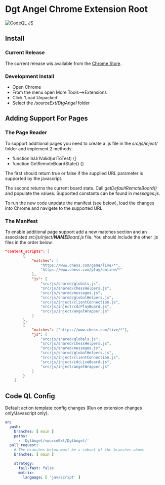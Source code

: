 # Dgt Angel Chrome Extension Root

[![CodeQL JS](https://github.com/Hyper-Dragon/DgtAngel/actions/workflows/codeql-analysis.yml/badge.svg?branch=main)](https://github.com/Hyper-Dragon/DgtAngel/actions/workflows/codeql-analysis.yml)

## Install

### Current Release

The current release wis available from the [Chrome Store](https://chrome.google.com/webstore/detail/dgt-angel/glikmaobiidgennbhhildeajdeljcaie).

### Development Install

- Open Chrome
- From the menu open More Tools-->Extensions
- Click 'Load Unpacked'
- Select the */sourceExt/DtgAngel* folder

## Adding Support For Pages

### The Page Reader

To support additional pages you need to create a .js file in the *src/js/inject/* folder and implement 2 methods:

- function IsUrlValid(urlToTest) {}
- function GetRemoteBoardState() {}

The first should return true or false if the supplied URL parameter is supported by the javascript.

The second returns the current board state. Call *getDefaultRemoteBoard()* and populate the values.  Supported constants can be found in *messages.js*.

To run the new code unpdate the manifest (see below), load the changes into Chrome and navigete to the supported URL.

### The Manifest

To enable additional page support add a new matches section and an associated *src/js/inject/**NAME**Board.js* file. You should include the other .js files in the order below.

```json
"content_scripts": [
        {
            "matches": [
                "https://www.chess.com/game/live/*",
                "https://www.chess.com/play/online/*"
            ],
            "js": [
                "src/js/shared/globals.js",
                "src/js/shared/chessHelpers.js",
                "src/js/shared/messages.js",
                "src/js/shared/globalHelpers.js",
                "src/js/inject/clientConnection.js",
                "src/js/inject/cdcPlayBoard.js",
                "src/js/inject/angelWrapper.js"
            ]
        },
        {
            "matches": ["https://www.chess.com/live/*"],
            "js": [
                "src/js/shared/globals.js",
                "src/js/shared/chessHelpers.js",
                "src/js/shared/messages.js",
                "src/js/shared/globalHelpers.js",
                "src/js/inject/clientConnection.js",
                "src/js/inject/cdcLiveBoard.js",
                "src/js/inject/angelWrapper.js"
            ]
        }
    ]
```

## Code QL Config

Default action template config changes (Run on extension changes only/Javascript only).

```yaml
on:
  push:
    branches: [ main ]
    paths:
      - 'DgtAngel/sourceExt/DgtAngel/'
  pull_request:
    # The branches below must be a subset of the branches above
    branches: [ main ]
```

```yaml
    strategy:
      fail-fast: false
      matrix:
        language: [ 'javascript' ]
```
